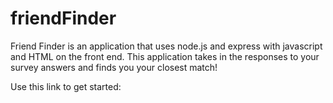 # friendFinder

Friend Finder is an application that uses node.js and express with javascript and HTML on the front end. This application takes in the responses to your survey answers and finds you your closest match! 

Use this link to get started: 
